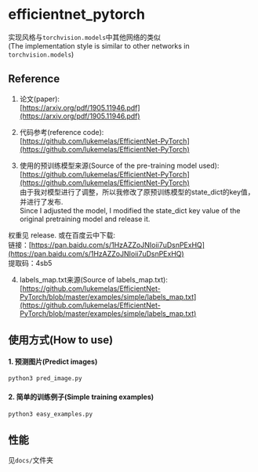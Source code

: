 # efficientnet_pytorch
实现风格与`torchvision.models`中其他网络的类似  
(The implementation style is similar to other networks in `torchvision.models`)


## Reference
1. 论文(paper):  
[https://arxiv.org/pdf/1905.11946.pdf](https://arxiv.org/pdf/1905.11946.pdf)  

2. 代码参考(reference code):  
[https://github.com/lukemelas/EfficientNet-PyTorch](https://github.com/lukemelas/EfficientNet-PyTorch)  

3. 使用的预训练模型来源(Source of the pre-training model used):   
[https://github.com/lukemelas/EfficientNet-PyTorch](https://github.com/lukemelas/EfficientNet-PyTorch)  
由于我对模型进行了调整，所以我修改了原预训练模型的state_dict的key值，并进行了发布.  
Since I adjusted the model, I modified the state_dict key value of the original pretraining model and release it.  

权重见 release. 或在百度云中下载:  
链接：[https://pan.baidu.com/s/1HzAZZoJNIoii7uDsnPExHQ](https://pan.baidu.com/s/1HzAZZoJNIoii7uDsnPExHQ)  
提取码：4sb5

4. labels_map.txt来源(Source of labels_map.txt):  
[https://github.com/lukemelas/EfficientNet-PyTorch/blob/master/examples/simple/labels_map.txt](https://github.com/lukemelas/EfficientNet-PyTorch/blob/master/examples/simple/labels_map.txt)

## 使用方式(How to use)
#### 1. 预测图片(Predict images)
```
python3 pred_image.py
```

#### 2. 简单的训练例子(Simple training examples)

```
python3 easy_examples.py
```

## 性能

见`docs/`文件夹

